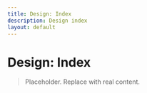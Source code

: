 ```yaml
---
title: Design: Index
description: Design index
layout: default
---
```

# Design: Index

> Placeholder. Replace with real content.

